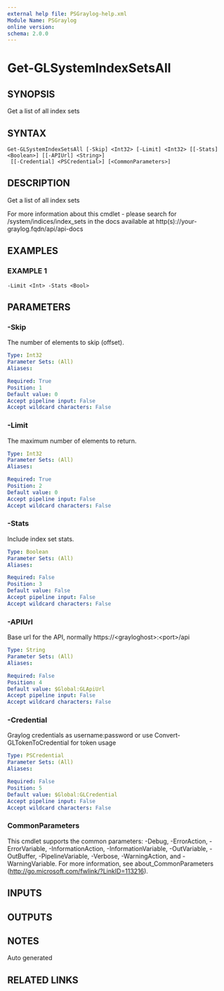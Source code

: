 ```yaml
---
external help file: PSGraylog-help.xml
Module Name: PSGraylog
online version:
schema: 2.0.0
---
```


# Get-GLSystemIndexSetsAll

## SYNOPSIS
Get a list of all index sets

## SYNTAX

```
Get-GLSystemIndexSetsAll [-Skip] <Int32> [-Limit] <Int32> [[-Stats] <Boolean>] [[-APIUrl] <String>]
 [[-Credential] <PSCredential>] [<CommonParameters>]
```

## DESCRIPTION
Get a list of all index sets


For more information about this cmdlet - please search for /system/indices/index_sets in the docs available at http(s)://your-graylog.fqdn/api/api-docs

## EXAMPLES

### EXAMPLE 1
```
-Limit <Int> -Stats <Bool>
```

## PARAMETERS

### -Skip
The number of elements to skip (offset).

```yaml
Type: Int32
Parameter Sets: (All)
Aliases:

Required: True
Position: 1
Default value: 0
Accept pipeline input: False
Accept wildcard characters: False
```

### -Limit
The maximum number of elements to return.

```yaml
Type: Int32
Parameter Sets: (All)
Aliases:

Required: True
Position: 2
Default value: 0
Accept pipeline input: False
Accept wildcard characters: False
```

### -Stats
Include index set stats.

```yaml
Type: Boolean
Parameter Sets: (All)
Aliases:

Required: False
Position: 3
Default value: False
Accept pipeline input: False
Accept wildcard characters: False
```

### -APIUrl
Base url for the API, normally https://\<grayloghost\>:\<port\>/api

```yaml
Type: String
Parameter Sets: (All)
Aliases:

Required: False
Position: 4
Default value: $Global:GLApiUrl
Accept pipeline input: False
Accept wildcard characters: False
```

### -Credential
Graylog credentials as username:password or use Convert-GLTokenToCredential for token usage

```yaml
Type: PSCredential
Parameter Sets: (All)
Aliases:

Required: False
Position: 5
Default value: $Global:GLCredential
Accept pipeline input: False
Accept wildcard characters: False
```

### CommonParameters
This cmdlet supports the common parameters: -Debug, -ErrorAction, -ErrorVariable, -InformationAction, -InformationVariable, -OutVariable, -OutBuffer, -PipelineVariable, -Verbose, -WarningAction, and -WarningVariable. For more information, see about_CommonParameters (http://go.microsoft.com/fwlink/?LinkID=113216).

## INPUTS

## OUTPUTS

## NOTES
Auto generated

## RELATED LINKS
